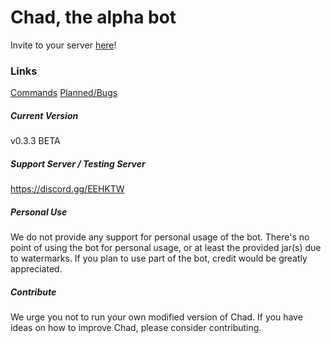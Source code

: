 # Chad, the alpha bot
Invite to your server [here](
https://discordapp.com/api/oauth2/authorize?client_id=490728748501434369&permissions=2146958839&scope=bot)!
### Links
[Commands](docs/commands.md)
[Planned/Bugs](docs/plansandbugs.md)
##### Current Version
v0.3.3 BETA

##### Support Server / Testing Server
https://discord.gg/EEHKTW

##### Personal Use
We do not provide any support for personal usage of the bot. There's no point of using the bot for personal usage, or at least the provided jar(s) due to watermarks. If you plan to use part of the bot, credit would be greatly appreciated. 

##### Contribute
We urge you not to run your own modified version of Chad. If you have ideas on how to improve Chad, please consider contributing.
